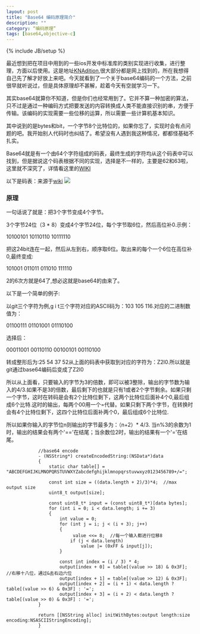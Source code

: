 ```yaml
---
layout: post
title: "Base64 编码原理简介"
description: ""
category: “编码原理”
tags: [base64,objective-c]
---
```

{% include JB/setup %}

最近想到把在项目中用到的一些ios开发中标准库的类别实现进行收集，进行整理，方面以后使用。这是地址[KNAdition](https://github.com/NikoTung/KNAdition),很大部分都是网上找到的，所在我想得自己先了解才好放上来吧。今天就看到了一个关于base64编码的一个方法，之前很早就听说过，但是具体原理却不甚解，趁着今天有空就学习一下。

其实base64就算你不知道，但是你们也经常用到了。它并不算一种加密的算法，只不过是通过一种编码方式把要发送的内容转换成人类不能直接识别的串，方便于传输。该编码的实现需要一些位移的运算，所以需要一些计算机基本知识。

其中说到的是bytes和bit，一个字节8个比特位的，如果你忘了，实现时会有点问题的吧。我开始别人代码时也纠结了。希望没有人遇到我这种情况，都都怪基础不扎实。

Base64就是有一个由64个字符组成的码表，最终生成的字符均从这个码表中可以找到，但是据说这个码表根据不同的实现，选择是不一样的，主要是62和63啦，这里就不深究了，详情看这里的[WIKI](http://en.wikipedia.org/wiki/Base64)

以下是码表：来源于[wiki](http://en.wikipedia.org/wiki/Base64)
![]({{site.url}}/images/2013-08-23-base64.png)

### 原理
一句话说了就是：把3个字节变成4个字节。

3个字节24位（3 * 8）变成4个字节24位，每个字节取6位，然后高位补0.示例：

10100101 10110110 10111110 

把这24bit连在一起，然后从左到右，顺序取6位。取出来的每个一个6位在高位补0,最终变成:

101001 011011 011010 111110

2的6次方就是64了,想必这就是base64的由来了。

以下是一个简单的例子:

以git三个字符为例,g i t三个字符对应的ASCII码为：103  105 116.对应的二进制数值为：

01100111  01101001  01110100

选择后：

00011001  00110110  00100101  00110100

转成整形后为:25 54 37  52从上面的码表中获取到对应的字符为：Z2l0.所以就是git通过base64编码后变成了Z2l0

所以从上面看，只要输入的字节为3的倍数，即可以被3整除，输出的字节数为输入的4/3.如果不是3的倍数，最后剩下的也就是只有1或者2个字节剩余。如果只剩一个字节，这时在转码是会有2个比特位剩下，这两个比特位后面补4个0,最后组成6个比特.这时的输出，每两个00用一个=代替。如果只剩下两个字节，在转换时会有4个比特位剩下，这四个比特位后面补两个0，最后组成6个比特位.

所以如果你输入的字节位n则输出的字节最多为：（n+2）* 4/3. 当n%3的余数为1时，输出的结果会有两个'=='在结尾；当余数位2时，输出的结果有一个'='在结尾。


                //base64 encode
                - (NSString*) createEncodedString:(NSData*)data
                {
                    static char table[] = "ABCDEFGHIJKLMNOPQRSTUVWXYZabcdefghijklmnopqrstuvwxyz0123456789+/=";

                    const int size = ((data.length + 2)/3)*4;  //max output size
                    uint8_t output[size];

                    const uint8_t* input = (const uint8_t*)[data bytes];
                    for (int i = 0; i < data.length; i += 3)
                    {
                        int value = 0;
                        for (int j = i; j < (i + 3); j++)
                        {
                             value <<= 8;  //每一个输入都进行位移8
                            if (j < data.length)
                                value |= (0xFF & input[j]);
                        }

                        const int index = (i / 3) * 4;
                        output[index + 0] = table[(value >> 18) & 0x3F];  //右移十八位，通过&去右边六位
                        output[index + 1] = table[(value >> 12) & 0x3F];
                        output[index + 2] = (i + 1) < data.length ? table[(value >> 6) & 0x3F] : '=';
                        output[index + 3] = (i + 2) < data.length ? table[(value >> 0) & 0x3F] : '=';
                }

                return [[NSString alloc] initWithBytes:output length:size encoding:NSASCIIStringEncoding];
                } 







